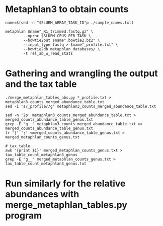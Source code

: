 # Metaphlan3 to obtain counts
```
name=$(sed -n "$SLURM_ARRAY_TASK_ID"p ./sample_names.txt)

metaphlan $name"_R1_trimmed.fastq.gz" \
        --nproc $SLURM_CPUS_PER_TASK \
        --bowtie2out $name".bowtie2.bz2" \
        --input_type fastq > $name"_profile.txt" \
        --bowtie2db metaphlan_databases/ \
        -t rel_ab_w_read_stats
```

# Gathering and wrangling the output and the tax table
```
./merge_metaphlan_tables_abs.py *_profile.txt > metaphlan3_counts_merged_abundance_table.txt
sed -i 's/_profile//g' metaphlan3_counts_merged_abundance_table.txt

sed -n '2p' metaphlan3_counts_merged_abundance_table.txt > merged_counts_abundance_table_genus.txt
grep -E "g__" metaphlan3_counts_merged_abundance_table.txt >> merged_counts_abundance_table_genus.txt
tr '|' ';' <merged_counts_abundance_table_genus.txt > merged_metaphlan_counts_genus.txt

# tax table
awk '{print $1}' merged_metaphlan_counts_genus.txt > tax_table_count_metaphlan3_genus
grep -E "g__" merged_metaphlan_counts_genus.txt > tax_table_count_metaphlan3_genus.txt
```


# Run similarly for the relative abundances with merge_metaphlan_tables.py program
